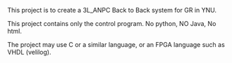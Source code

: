 This project is to create a 3L_ANPC Back to Back system for GR in YNU.

This project contains only the control program. No python, NO Java, No html.

The project may use C or a similar language, or an FPGA language such as VHDL (velilog).
